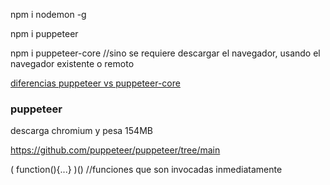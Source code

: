 npm i nodemon -g


npm i puppeteer

npm i puppeteer-core //sino se requiere descargar el navegador, usando el navegador existente o remoto

[diferencias puppeteer vs puppeteer-core](https://github.com/puppeteer/puppeteer/blob/main/docs/api.md#puppeteer-vs-puppeteer-core)
### puppeteer
descarga chromium y pesa 154MB



https://github.com/puppeteer/puppeteer/tree/main

( function(){...} )() //funciones que son invocadas inmediatamente
